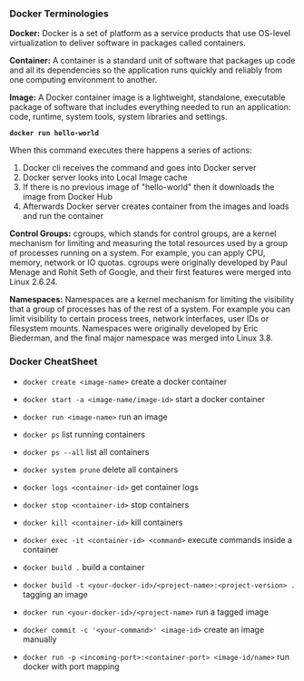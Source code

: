 ### Docker Terminologies

**Docker:** Docker is a set of platform as a service products that use OS-level virtualization to deliver software in packages called containers.

**Container:** A container is a standard unit of software that packages up code and all its dependencies so the application runs quickly and reliably from one computing environment to another.

**Image:** A Docker container image is a lightweight, standalone, executable package of software that includes everything needed to run an application: code, runtime, system tools, system libraries and settings.

**```docker run hello-world```**

When this command executes there happens a series of actions:
1. Docker cli receives the command and goes into Docker server
2. Docker server looks into Local Image cache
3. If there is no previous image of "hello-world" then it downloads the image from Docker Hub
4. Afterwards Docker server creates container from the images and loads and run the container

**Control Groups:** cgroups, which stands for control groups, are a kernel mechanism for limiting and measuring the total resources used by a group of processes running on a system. For example, you can apply CPU, memory, network or IO quotas.
cgroups were originally developed by Paul Menage and Rohit Seth of Google, and their first features were merged into Linux 2.6.24.

**Namespaces:** Namespaces are a kernel mechanism for limiting the visibility that a group of processes has of the rest of a system. For example you can limit visibility to certain process trees, network interfaces, user IDs or filesystem mounts.
Namespaces were originally developed by Eric Biederman, and the final major namespace was merged into Linux 3.8.

### Docker CheatSheet
* `docker create <image-name>` create a docker container
* `docker start -a <image-name/image-id>` start a docker container
* `docker run <image-name>` run an image
* `docker ps` list running containers
* `docker ps --all` list all containers
* `docker system prune` delete all containers
* `docker logs <container-id>` get container logs
* `docker stop <container-id>` stop containers
* `docker kill <container-id>` kill containers
* `docker exec -it <container-id> <command>` execute commands inside a container

* `docker build .` build a container
* `docker build -t <your-docker-id>/<project-name>:<project-version> .` tagging an image
* `docker run <your-docker-id>/<project-name>` run a tagged image
* `docker commit -c '<your-command>' <image-id>` create an image manually
* `docker run -p <incoming-port>:<container-port> <image-id/name>` run docker with port mapping
